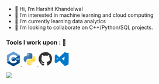 - 👋 Hi, I’m Harshit Khandelwal
- 👀 I’m interested in machine learning and cloud computing
- 🌱 I’m currently learning data analytics
- 💞️ I’m looking to collaborate on C++/Python/SQL projects.

<!---
harshitk-060/harshitk-060 is a ✨ special ✨ repository because its `README.md` (this file) appears on your GitHub profile.
You can click the Preview link to take a look at your changes.
--->
### Tools I work upon : 🥇
<p align="left"> <a href="https://www.cprogramming.com/" target="_blank" rel="noreferrer">  <a href="https://www.w3schools.com/cpp/" target="_blank" rel="noreferrer"> 
   <img src="https://raw.githubusercontent.com/devicons/devicon/master/icons/cplusplus/cplusplus-original.svg" alt="cplusplus" width="40" height="40"/> </a>  <a href="https://www.python.org" target="_blank" rel="noreferrer"> 
  <img src="https://raw.githubusercontent.com/devicons/devicon/master/icons/python/python-original.svg" alt="python" width="40" height="40"/> </a>
  <img src="https://raw.githubusercontent.com/Script-Kiddie-JKB/Script-Kiddie-JKB/main/Assets/github.webp" width="40" height="40"/>
  <img src="https://raw.githubusercontent.com/Script-Kiddie-JKB/Script-Kiddie-JKB/main/Assets/vscode.webp" width="40" height="40"/></p>
  <img src="[![@harshit_k10's Holopin board](https://holopin.me/harshit_k10)](https://holopin.io/@harshit_k10)"/>
